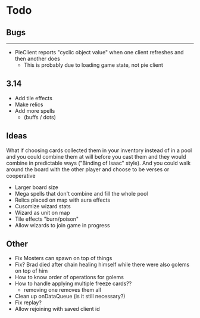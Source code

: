 # Todo

## Bugs

---

- PieClient reports "cyclic object value" when one client refreshes and then another does
  - This is probably due to loading game state, not pie client

## 3.14

- Add tile effects
- Make relics
- Add more spells
  - (buffs / dots)

## Ideas

What if choosing cards collected them in your inventory instead of in a pool and you could combine them at will before you cast them and they would combine in predictable ways ("Binding of Isaac" style). And you could walk around the board with the other player and choose to be verses or cooperative

- Larger board size
- Mega spells that don't combine and fill the whole pool
- Relics placed on map with aura effects
- Cusomize wizard stats
- Wizard as unit on map
- Tile effects "burn/poison"
- Allow wizards to join game in progress

## Other

- Fix Mosters can spawn on top of things
- Fix? Brad died after chain healing himself while there were also golems on top of him
- How to know order of operations for golems
- How to handle applying multiple freeze cards??
  - removing one removes them all
- Clean up onDataQueue (is it still necessary?)
- Fix replay?
- Allow rejoining with saved client id
